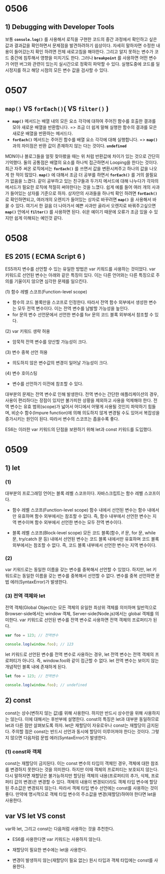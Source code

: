 # 0506

## 1) Debugging with Developer Tools

 보통 **`console.log()`** 를 사용해서 로직을 구현한 코드의 중간 과정에서 확인하고 싶은 값과 결과값을 확인하면서 문제점을 발견하려하기 쉽상이다. 자세히 말하자면 수정한 내용이 들어갔는지 확인 하려면 전체 새로고침을 해야한다. 그리고 알지 못하는 변수가 코드 중간에 침투해서 영향을 미치기도 한다. 그러나 **`breakpoint`** 를 사용하면 어떤 변수가 어떤 버그와 관련이 있는지 실시간으로 정확히 파악할 수 있다. 실행도중에 코드를 일시정지를 하고 해당 시점의 모든 변수 값을 검사할 수 있다. 

# 0507
## `map()` VS `forEach()`( VS `filter()` )
- **`map()`** 메서드는 배열 내의 모든 요소 각각에 대하여 주어진 함수를 호출한 결과를 모아 새로운 배열을 반환합니다. 
=> 조금 더 쉽게 말해 실행한 함수의 결과를 모은 새로운 배열을 반환하는 메서드다.
- **`forEach()`** 메서드는 주어진 함수를 배열 요소 각각에 대해 실행합니다.
=> **`map()`** 과의 차이점은 반환 값이 존재하지 않는 다는 것이다.  **`undefined`**

 MDN이나 블로그들을 얼핏 찾아봤을 때는 위 처럼 반환값에 차이가 있는 것으로 간단히 기억했다. 둘의 공통점은 배열의 요소를 하나씩 접근하면서 Looping을 한다는 것이다. 최근 자주 써온 로직에서는 **`forEach()`** 를 쓰면서 값을 변환시켜주고 하나의 값을 나오게 한 적이 많았다. **`map()`** 에 대해서 조금 더 공부를 하면서  **`forEach()`** 를 거의 쓸필요가 없음을 느겼다. 같이 공부하고 있는 친구들과 두가지 메서드에 대해 나누다가 각자의 메서드가 필요한 로직에 적절히 써야한다는 것을 느꼈다.
 쉽게 예를 들어 여러 개의 사과가 들어있는 상자를 기준으로 하자. 상자안의 사과들을 하나씩 확인 하려면 **`forEach()`** 로 확인하면되고, 여러개의 오렌지가 들어있는 상자로 바꾸려면 **`map()`** 을 사용해서 바꿀 수 있다. 여기서 한 걸음 더 나아가서 예쁜 사과만 골라서 오렌지로 바꿔주고싶으면 **`map()`** 안에서 **`filter()`** 를 사용하면 된다. 쉬운 예이기 때문에 오류가 조금 있을 수 있지만 쉽게 이해되는 예인것 같다.

# 0508

## ES 2015 ( ECMA Script 6 )
ES5까지 변수를 선언할 수 있는 유일한 방법은 var 키워드를 사용하는 것이었다. var 키워드로 선언된 변수는 아래와 같은 특징이 있다. 이는 다른 언어와는 다른 특징으로 주의를 기울이지 않으면 심각한 문제를 일으킨다.

(1) 함수 레벨 스코프(Function-level scope)
- 함수의 코드 블록만을 스코프로 인정한다. 따라서 전역 함수 외부에서 생성한 변수는 모두 전역 변수이다. 이는 전역 변수를 남발할 가능성을 높인다.
- for 문의 변수 선언문에서 선언한 변수를 for 문의 코드 블록 외부에서 참조할 수 있다.

(2) var 키워드 생략 허용

- 암묵적 전역 변수를 양산할 가능성이 크다.

(3) 변수 중복 선언 허용

- 의도하지 않은 변수값의 변경이 일어날 가능성이 크다.

(4) 변수 호이스팅

- 변수를 선언하기 이전에 참조할 수 있다.

대부분의 문제는 전역 변수로 인해 발생한다. 전역 변수는 간단한 애플리케이션의 경우, 사용이 편리하다는 장점이 있지만 불가피한 상황을 제외하고 사용을 억제해야 한다. 전역 변수는 유효 범위(scope)가 넓어서 어디에서 어떻게 사용될 것인지 파악하기 힘들며, 비순수 함수(Impure function)에 의해 의도하지 않게 변경될 수도 있어서 복잡성을 증가시키는 원인이 된다. 따라서 변수의 스코프는 좁을수록 좋다.

ES6는 이러한 var 키워드의 단점을 보완하기 위해 let과 const 키워드를 도입했다.
# 0509
## 1) let
### (1) 
대부분의 프로그래밍 언어는 블록 레벨 스코프이다. 자바스크립트는 함수 레벨 스코프이다. 

- 함수 레벨 스코프(Function-level scope)
함수 내에서 선언된 변수는 함수 내에서만 유효하며 함수 외부에서는 참조할 수 없다. 즉, 함수 내부에서 선언한 변수는 지역 변수이며 함수 외부에서 선언한 변수는 모두 전역 변수이다.

- 블록 레벨 스코프(Block-level scope)
모든 코드 블록(함수, if 문, for 문, while 문, try/catch 문 등) 내에서 선언된 변수는 코드 블록 내에서만 유효하며 코드 블록 외부에서는 참조할 수 없다. 즉, 코드 블록 내부에서 선언한 변수는 지역 변수이다.
### (2)
var 키워드로는 동일한 이름을 갖는 변수를 중복해서 선언할 수 있었다. 하지만, let 키워드로는 동일한 이름을 갖는 변수를 중복해서 선언할 수 없다. 변수를 중복 선언하면 문법 에러(SyntaxError)가 발생한다.
### (3) 전역 객체와 let
전역 객체(Global Object)는 모든 객체의 유일한 최상위 객체를 의미하며 일반적으로 Browser-side에서는 window 객체, Server-side(Node.js)에서는 global 객체를 의미한다. var 키워드로 선언된 변수를 전역 변수로 사용하면 전역 객체의 프로퍼티가 된다.
```js
var foo = 123; // 전역변수

console.log(window.foo); // 123
```
let 키워드로 선언된 변수를 전역 변수로 사용하는 경우, let 전역 변수는 전역 객체의 프로퍼티가 아니다. 즉, window.foo와 같이 접근할 수 없다. let 전역 변수는 보이지 않는 개념적인 블록 내에 존재하게 된다.
```js
let foo = 123; // 전역변수

console.log(window.foo); // undefined
```
## 2) const
const는 상수(변하지 않는 값)를 위해 사용한다. 하지만 반드시 상수만을 위해 사용하지는 않는다. 이에 대해서는 후반부에 설명한다. const의 특징은 let과 대부분 동일하므로 let과 다른 점만 살펴보도록 하자. let은 재할당이 자유로우나 const는 재할당이 금지된다. 주의할 점은 const는 반드시 선언과 동시에 할당이 이루어져야 한다는 것이다. 그렇지 않으면 다음처럼 문법 에러(SyntaxError)가 발생한다.
### (1) const와 객체
const는 재할당이 금지된다. 이는 const 변수의 타입이 객체인 경우, 객체에 대한 참조를 변경하지 못한다는 것을 의미한다. 하지만 이때 객체의 프로퍼티는 보호되지 않는다. 다시 말하자면 재할당은 불가능하지만 할당된 객체의 내용(프로퍼티의 추가, 삭제, 프로퍼티 값의 변경)은 변경할 수 있다.
객체의 내용이 변경되더라도 객체 타입 변수에 할당된 주소값은 변경되지 않는다. 따라서 객체 타입 변수 선언에는 const를 사용하는 것이 좋다. 만약에 명시적으로 객체 타입 변수의 주소값을 변경(재할당)하여야 한다면 let을 사용한다.

## var VS let VS const
var와 let, 그리고 const는 다음처럼 사용하는 것을 추천한다.

- ES6를 사용한다면 var 키워드는 사용하지 않는다.

- 재할당이 필요한 변수에는 let을 사용한다.

- 변경이 발생하지 않는(재할당이 필요 없는) 원시 타입과 객체 타입에는 const를 사용한다.